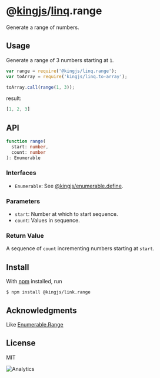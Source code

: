# @[kingjs](https://www.npmjs.com/package/kingjs)/[linq](https://www.npmjs.com/package/@kingjs/linq).range
Generate a range of numbers.
## Usage
Generate a range of 3 numbers starting at `1`.

```js
var range = require('@kingjs/linq.range');
var toArray = require('kingjs/linq.to-array');

toArray.call(range(1, 3));
```

result:
```js
[1, 2, 3]
```

## API
```ts
function range(
  start: number, 
  count: number
): Enumerable
```
### Interfaces
- `Enumerable`: See [@kingjs/enumerable.define](https://www.npmjs.com/package/@kingjs/enumerable.define).

### Parameters
- `start`: Number at which to start sequence.
- `count`: Values in sequence.

### Return Value
A sequence of `count` incrementing numbers starting at `start`.

## Install
With [npm](https://npmjs.org/) installed, run

```
$ npm install @kingjs/link.range
```

## Acknowledgments
Like [Enumerable.Range](https://msdn.microsoft.com/en-us/library/system.linq.enumerable.range(v=vs.110).aspx)

## License

MIT

![Analytics](https://analytics.kingjs.net/linq/range)